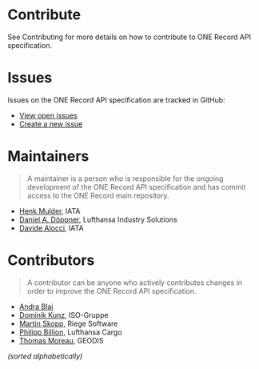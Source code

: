 # Contribute

See Contributing for more details on how to contribute to ONE Record API specification.

# Issues

Issues on the ONE Record API specification are tracked in GitHub:

- [View open issues](https://github.com/IATA-Cargo/ONE-Record/issues)
- [Create a new issue](https://github.com/IATA-Cargo/ONE-Record/issues/new)


# Maintainers

> A maintainer is a person who is responsible for the ongoing development of the ONE Record API specification and has commit access to the ONE Record main repository.

- [Henk Mulder](https://github.com/edesignextended), IATA
- [Daniel A. Döppner](https://github.com/ddoeppner), Lufthansa Industry Solutions
- [Davide Alocci](https://github.com/aloccid-iata), IATA

# Contributors

> A contributor can be anyone who actively contributes changes in order to improve the ONE Record API specification.

- [Andra Blaj](https://github.com/andrablaj)
- [Dominik Kunz](https://github.com/domkun), ISO-Gruppe
- [Martin Skopp](https://github.com/mskopp), Riege Software
- [Philipp Billion](https://github.com/DrPhilippBillion), Lufthansa Cargo
- [Thomas Moreau](https://github.com/thmoreau), GEODIS

_(sorted alphabetically)_

